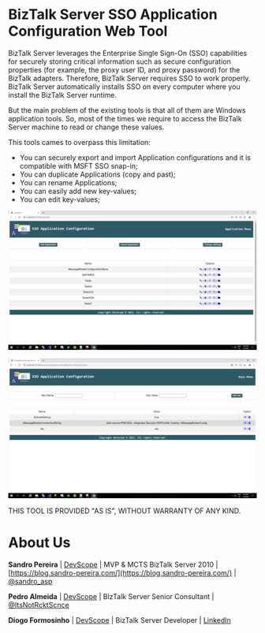 # BizTalk Server SSO Application Configuration Web Tool
BizTalk Server leverages the Enterprise Single Sign-On (SSO) capabilities for securely storing critical information such as secure configuration properties (for example, the proxy user ID, and proxy password) for the BizTalk adapters. Therefore, BizTalk Server requires SSO to work properly. BizTalk Server automatically installs SSO on every computer where you install the BizTalk Server runtime.

But the main problem of the existing tools is that all of them are Windows application tools. So, most of the times we require to access the BizTalk Server machine to read or change these values.

This tools cames to overpass this limitation:
* You can securely export and import Application configurations and it is compatible with MSFT SSO snap-in;
* You can duplicate Applications (copy and past);
* You can rename Applications;
* You can easily add new key-values;
* You can edit key-values;

![SSO Application Configuration Web Tool](media/01-SSO-Application-Configuration-web-Tool-BizTalk-Server.png)

![SSO Application Configuration Web Tool](media/02-SSO-Application-Configuration-web-Tool-BizTalk-Server.png)

THIS TOOL IS PROVIDED "AS IS", WITHOUT WARRANTY OF ANY KIND.

# About Us
**Sandro Pereira** | [DevScope](http://www.devscope.net/) | MVP & MCTS BizTalk Server 2010 | [https://blog.sandro-pereira.com/](https://blog.sandro-pereira.com/) | [@sandro_asp](https://twitter.com/sandro_asp)

**Pedro Almeida** | [DevScope](http://www.devscope.net/) | BizTalk Server Senior Consultant | [@ItsNotRcktScnce](https://twitter.com/ItsNotRcktScnce)

**Diogo Formosinho** | [DevScope](http://www.devscope.net/) | BizTalk Server Developer | [LinkedIn](https://www.linkedin.com/in/diogo-formosinho-242b221a2/)



